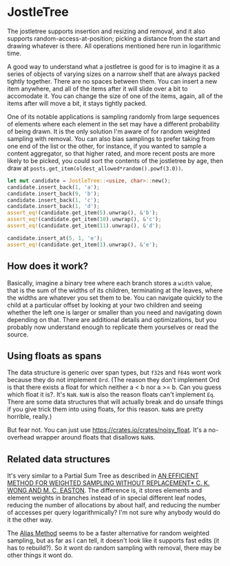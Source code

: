 # JostleTree

The jostletree supports insertion and resizing and removal, and it also supports random-access-at-position; picking a distance from the start and drawing whatever is there. All operations mentioned here run in logarithmic time.

A good way to understand what a jostletree is good for is to imagine it as a series of objects of varying sizes on a narrow shelf that are always packed tightly together. There are no spaces between them. You can insert a new item anywhere, and all of the items after it will slide over a bit to accomodate it. You can change the size of one of the items, again, all of the items after will move a bit, it stays tightly packed.

One of its notable applications is sampling randomly from large sequences of elements where each element in the set may have a different probability of being drawn. It is the only solution I'm aware of for random weighted sampling with removal. You can also bias samplings to prefer taking from one end of the list or the other, for instance, if you wanted to sample a content aggregator, so that higher rated, and more recent posts are more likely to be picked, you could sort the contents of the jostletree by age, then draw at `posts.get_item(oldest_allowed*random().powf(3.0))`.

```rust
let mut candidate = JostleTree::<usize, char>::new();
candidate.insert_back(1, 'a');
candidate.insert_back(9, 'b');
candidate.insert_back(1, 'c');
candidate.insert_back(1, 'd');
assert_eq!(candidate.get_item(5).unwrap(), &'b');
assert_eq!(candidate.get_item(10).unwrap(), &'c');
assert_eq!(candidate.get_item(11).unwrap(), &'d');

candidate.insert_at(5, 1, 'e');
assert_eq!(candidate.get_item(1).unwrap(), &'e');
```

## How does it work?

Basically, imagine a binary tree where each branch stores a `width` value, that is the sum of the widths of its children, terminating at the leaves, where the widths are whatever you set them to be. You can navigate quickly to the child at a particular offset by looking at your two children and seeing whether the left one is larger or smaller than you need and navigating down depending on that. There are additional details and optimizations, but you probably now understand enough to replicate them yourselves or read the source.

## Using floats as spans

The data structure is generic over span types, but `f32`s and `f64`s wont work because they do not implement `Ord`. (The reason they don't implement Ord is that there exists a float for which neither a < b nor a >= b. Can you guess which float it is?. It's `NaN`. `NaN` is also the reason floats can't implement `Eq`. There are some data structures that will actually break and do unsafe things if you give trick them into using floats, for this reason. `NaN`s are pretty horrible, really.)

But fear not. You can just use https://crates.io/crates/noisy_float. It's a no-overhead wrapper around floats that disallows `NaN`s.

## Related data structures

It's very similar to a Partial Sum Tree as described in [AN EFFICIENT METHOD FOR WEIGHTED SAMPLING WITHOUT REPLACEMENT* C. K. WONG AND M. C. EASTON](https://doi.org/10.1137/0209009). The difference is, it stores elements and element weights in branches instead of in special different leaf nodes, reducing the number of allocations by about half, and reducing the number of accesses per query logarithmically? I'm not sure why anybody would do it the other way.

The [Alias Method](https://en.wikipedia.org/wiki/Alias_method) seems to be a faster alternative for random weighted sampling, but as far as I can tell, it doesn't look like it supports fast edits (it has to rebuild?). So it wont do random sampling with removal, there may be other things it wont do.
